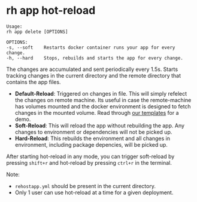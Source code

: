# rh app hot-reload

```
Usage:
rh app delete [OPTIONS]

OPTIONS:
-s, --soft    Restarts docker container runs your app for every change.
-h, --hard    Stops, rebuilds and starts the app for every change.

```
The changes are accumulated and sent periodically every 1.5s.
Starts tracking changes in the current directory and the remote directory that contains the app files.

* **Default-Reload**: Triggered on changes in file. This will simply refelect the changes on remote machine. Its useful in case the remote-machine has volumes mounted and the docker environment is designed to fetch changes in the mounted volume. Read through [our templates](https://rehost.in/templates) for a demo.
* **Soft-Reload**: This will reload the app without rebuilding the app. Any changes to environment or dependencies will not be picked up.
* **Hard-Reload**: This rebuilds the environment and all changes in environment, including package depencies, will be picked up.

After starting hot-reload in any mode, you can trigger soft-reload by pressing `shift+r` and hot-reload by pressing `ctrl+r` in the terminal.

Note: 
* `rehostapp.yml` should be present in the current directory. 
* Only 1 user can use hot-reload at a time for a given deployment.




